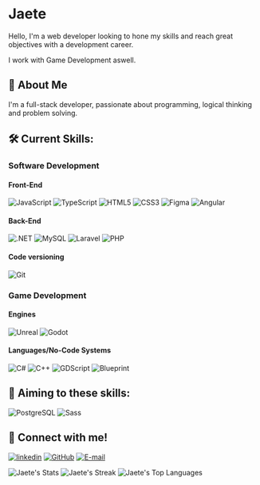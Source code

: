 
# Jaete  

Hello, I'm a web developer looking to hone my skills and reach great objectives with a development career.

I work with Game Development aswell.


## 🚀 About Me

I'm a full-stack developer, passionate about programming, logical thinking and problem solving.

## 🛠 Current Skills:

### Software Development
#### Front-End
![JavaScript](https://img.shields.io/badge/JavaScript-F7DF1E?style=for-the-badge&logo=javascript&logoColor=black)
![TypeScript](https://img.shields.io/badge/TypeScript-007ACC?style=for-the-badge&logo=typescript&logoColor=white)
![HTML5](https://img.shields.io/badge/HTML5-E34F26?style=for-the-badge&logo=html5&logoColor=white)
![CSS3](https://img.shields.io/badge/CSS3-1572B6?style=for-the-badge&logo=css3&logoColor=white)
![Figma](https://img.shields.io/badge/Figma-696969?style=for-the-badge&logo=figma&logoColor=figma)
![Angular](https://img.shields.io/badge/Angular-DD0031?style=for-the-badge&logo=angular&logoColor=white)

#### Back-End
![.NET](https://img.shields.io/badge/dotnet-512BD4?style=for-the-badge&logo=dotnet)
![MySQL](https://img.shields.io/badge/MySQL-00000F?style=for-the-badge&logo=mysql&logoColor=white)
![Laravel](https://img.shields.io/badge/Laravel-FF2D20?style=for-the-badge&logo=laravel&logoColor=white)
![PHP](https://img.shields.io/badge/PHP-777BB4?style=for-the-badge&logo=php&logoColor=white)

#### Code versioning
![Git](https://img.shields.io/badge/GIT-E44C30?style=for-the-badge&logo=git&logoColor=white)

### Game Development
#### Engines
![Unreal](https://img.shields.io/badge/Unreal%20Engine-grey?style=for-the-badge&logo=unrealengine)
![Godot](https://img.shields.io/badge/Godot%20Engine-white?style=for-the-badge&logo=godotengine)

#### Languages/No-Code Systems
![C#](https://img.shields.io/badge/csharp-512BD4?style=for-the-badge&logo=csharp)
![C++](https://img.shields.io/badge/C%20++-00599C?style=for-the-badge&logo=cplusplus)
![GDScript](https://img.shields.io/badge/GDScript-white?style=for-the-badge&logo=godotengine)
![Blueprint](https://img.shields.io/badge/Blueprint-grey?style=for-the-badge&logo=unrealengine)

## 📖 Aiming to these skills:
![PostgreSQL](https://img.shields.io/badge/PostgreSQL-000?style=for-the-badge&logo=postgresql)
![Sass](https://img.shields.io/badge/Sass-000?style=for-the-badge&logo=sass)


## 🔗 Connect with me!
[![linkedin](https://img.shields.io/badge/linkedin-0A66C2?style=for-the-badge&logo=linkedin&logoColor=white)](https://www.linkedin.com/in/jaete/)
[![GitHub](https://img.shields.io/badge/GitHub-100000?style=for-the-badge&logo=github&logoColor=white)](https://github.com/Jaete)
[![E-mail](https://img.shields.io/badge/-Email-000?style=for-the-badge&logo=microsoft-outlook&logoColor=007BFF)](mailto:jaetev@outlook.com)


![Jaete's Stats](https://github-readme-stats.vercel.app/api?username=Jaete&theme=graywhite&show_icons=true&hide_border=true&count_private=true)
![Jaete's Streak](https://github-readme-streak-stats.herokuapp.com/?user=Jaete&theme=graywhite&hide_border=true)
![Jaete's Top Languages](https://github-readme-stats.vercel.app/api/top-langs/?username=Jaete&theme=graywhite&show_icons=true&hide_border=true&layout=compact)
